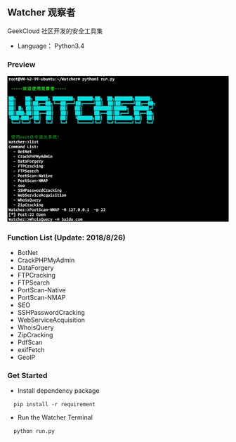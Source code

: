 ## Watcher 观察者
GeekCloud 社区开发的安全工具集

- Language： Python3.4

### Preview

![Preview](/images/Preview.jpg)

### Function List (Update: 2018/8/26)

  - BotNet
  - CrackPHPMyAdmin
  - DataForgery
  - FTPCracking
  - FTPSearch
  - PortScan-Native
  - PortScan-NMAP
  - SEO
  - SSHPasswordCracking
  - WebServiceAcquisition
  - WhoisQuery
  - ZipCracking
  - PdfScan
  - exifFetch
  - GeoIP
  
  
### Get Started

-  Install dependency package

```shell
  pip install -r requirement
```

-  Run the Watcher Terminal

```shell
  python run.py
```

